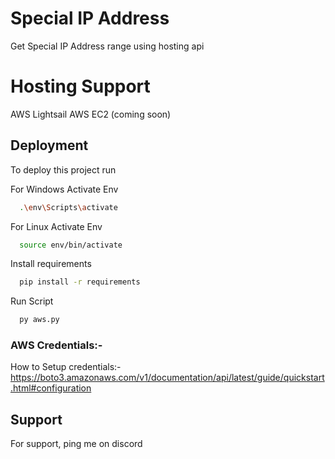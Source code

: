 
# Special IP Address

Get Special IP Address range using hosting api


# Hosting Support
AWS Lightsail
AWS EC2 (coming soon)


## Deployment

To deploy this project run

For Windows Activate Env
```bash
  .\env\Scripts\activate
```

For Linux Activate Env
```bash
  source env/bin/activate
```

Install requirements
```bash
  pip install -r requirements
```

Run Script
```bash
  py aws.py
```


### AWS Credentials:-

How to Setup credentials:-
https://boto3.amazonaws.com/v1/documentation/api/latest/guide/quickstart.html#configuration



## Support

For support, ping me on discord


